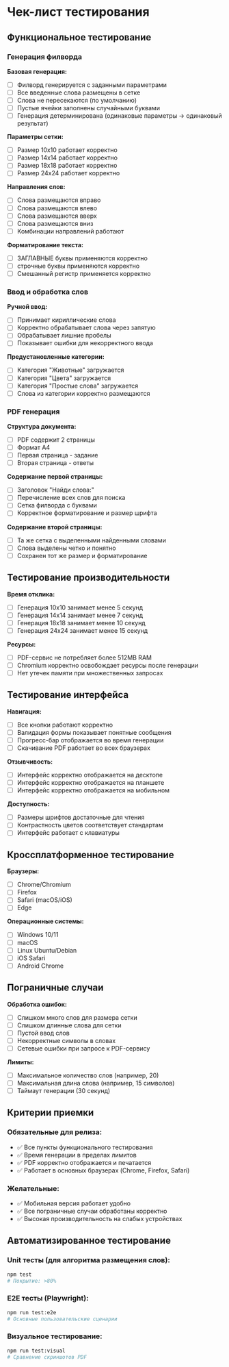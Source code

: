 # Чек-лист тестирования

## Функциональное тестирование

### Генерация филворда

**Базовая генерация:**
- [ ] Филворд генерируется с заданными параметрами
- [ ] Все введенные слова размещены в сетке
- [ ] Слова не пересекаются (по умолчанию)
- [ ] Пустые ячейки заполнены случайными буквами
- [ ] Генерация детерминирована (одинаковые параметры → одинаковый результат)

**Параметры сетки:**
- [ ] Размер 10x10 работает корректно
- [ ] Размер 14x14 работает корректно  
- [ ] Размер 18x18 работает корректно
- [ ] Размер 24x24 работает корректно

**Направления слов:**
- [ ] Слова размещаются вправо
- [ ] Слова размещаются влево
- [ ] Слова размещаются вверх
- [ ] Слова размещаются вниз
- [ ] Комбинации направлений работают

**Форматирование текста:**
- [ ] ЗАГЛАВНЫЕ буквы применяются корректно
- [ ] строчные буквы применяются корректно
- [ ] Смешанный регистр применяется корректно

### Ввод и обработка слов

**Ручной ввод:**
- [ ] Принимает кириллические слова
- [ ] Корректно обрабатывает слова через запятую
- [ ] Обрабатывает лишние пробелы
- [ ] Показывает ошибки для некорректного ввода

**Предустановленные категории:**
- [ ] Категория "Животные" загружается
- [ ] Категория "Цвета" загружается  
- [ ] Категория "Простые слова" загружается
- [ ] Слова из категории корректно размещаются

### PDF генерация

**Структура документа:**
- [ ] PDF содержит 2 страницы
- [ ] Формат A4
- [ ] Первая страница - задание
- [ ] Вторая страница - ответы

**Содержание первой страницы:**
- [ ] Заголовок "Найди слова:"
- [ ] Перечисление всех слов для поиска
- [ ] Сетка филворда с буквами
- [ ] Корректное форматирование и размер шрифта

**Содержание второй страницы:**
- [ ] Та же сетка с выделенными найденными словами
- [ ] Слова выделены четко и понятно
- [ ] Сохранен тот же размер и форматирование

## Тестирование производительности

**Время отклика:**
- [ ] Генерация 10x10 занимает менее 5 секунд
- [ ] Генерация 14x14 занимает менее 7 секунд
- [ ] Генерация 18x18 занимает менее 10 секунд
- [ ] Генерация 24x24 занимает менее 15 секунд

**Ресурсы:**
- [ ] PDF-сервис не потребляет более 512MB RAM
- [ ] Chromium корректно освобождает ресурсы после генерации
- [ ] Нет утечек памяти при множественных запросах

## Тестирование интерфейса

**Навигация:**
- [ ] Все кнопки работают корректно
- [ ] Валидация формы показывает понятные сообщения
- [ ] Прогресс-бар отображается во время генерации
- [ ] Скачивание PDF работает во всех браузерах

**Отзывчивость:**
- [ ] Интерфейс корректно отображается на десктопе
- [ ] Интерфейс корректно отображается на планшете
- [ ] Интерфейс корректно отображается на мобильном

**Доступность:**
- [ ] Размеры шрифтов достаточные для чтения
- [ ] Контрастность цветов соответствует стандартам
- [ ] Интерфейс работает с клавиатуры

## Кроссплатформенное тестирование

**Браузеры:**
- [ ] Chrome/Chromium
- [ ] Firefox
- [ ] Safari (macOS/iOS)
- [ ] Edge

**Операционные системы:**
- [ ] Windows 10/11
- [ ] macOS
- [ ] Linux Ubuntu/Debian
- [ ] iOS Safari
- [ ] Android Chrome

## Пограничные случаи

**Обработка ошибок:**
- [ ] Слишком много слов для размера сетки
- [ ] Слишком длинные слова для сетки
- [ ] Пустой ввод слов
- [ ] Некорректные символы в словах
- [ ] Сетевые ошибки при запросе к PDF-сервису

**Лимиты:**
- [ ] Максимальное количество слов (например, 20)
- [ ] Максимальная длина слова (например, 15 символов)
- [ ] Таймаут генерации (30 секунд)

## Критерии приемки

### Обязательные для релиза:
- ✅ Все пункты функционального тестирования
- ✅ Время генерации в пределах лимитов
- ✅ PDF корректно отображается и печатается
- ✅ Работает в основных браузерах (Chrome, Firefox, Safari)

### Желательные:
- ✅ Мобильная версия работает удобно
- ✅ Все пограничные случаи обработаны корректно
- ✅ Высокая производительность на слабых устройствах

## Автоматизированное тестирование

### Unit тесты (для алгоритма размещения слов):
```bash
npm test
# Покрытие: >80%
```

### E2E тесты (Playwright):
```bash
npm run test:e2e
# Основные пользовательские сценарии
```

### Визуальное тестирование:
```bash
npm run test:visual
# Сравнение скриншотов PDF
```
